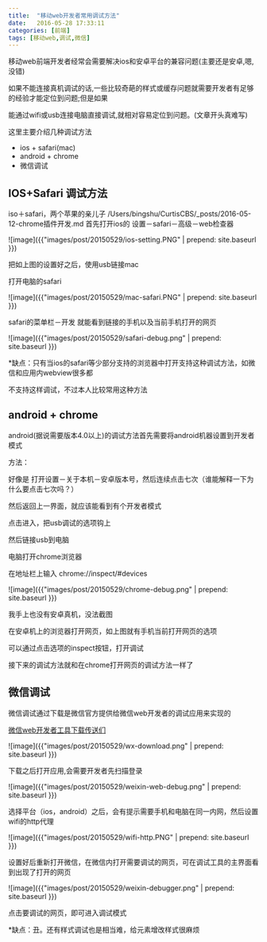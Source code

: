 ```yaml
---
title:  "移动web开发者常用调试方法"
date:   2016-05-28 17:33:11
categories: [前端]
tags: [移动web,调试,微信]
---
```


移动web前端开发者经常会需要解决ios和安卓平台的兼容问题(主要还是安卓,嗯,没错)

如果不能连接真机调试的话,一些比较奇葩的样式或缓存问题就需要开发者有足够的经验才能定位到问题;但是如果

能通过wifi或usb连接电脑直接调试,就相对容易定位到问题。(文章开头真难写)

这里主要介绍几种调试方法
 
* ios + safari(mac) 
* android + chrome
* 微信调试

IOS+Safari 调试方法
---
iso＋safari，两个苹果的亲儿子
/Users/bingshu/CurtisCBS/_posts/2016-05-12-chrome插件开发.md
首先打开ios的 设置－safari－高级－web检查器


![image]({{"images/post/20150529/ios-setting.PNG" | prepend: site.baseurl }})

把如上图的设置好之后，使用usb链接mac

打开电脑的safari

![image]({{"images/post/20150529/mac-safari.PNG" | prepend: site.baseurl }})

safari的菜单栏－开发 就能看到链接的手机以及当前手机打开的网页

![image]({{"images/post/20150529/safari-debug.png" | prepend: site.baseurl }})

*缺点：只有当ios的safari等少部分支持的浏览器中打开支持这种调试方法，如微信和应用内webview很多都

不支持这样调试，不过本人比较常用这种方法

android + chrome
---
android(据说需要版本4.0以上)的调试方法首先需要将android机器设置到开发者模式

方法：

好像是 打开设置－关于本机－安卓版本号，然后连续点击七次（谁能解释一下为什么要点击七次吗？）

然后返回上一界面，就应该能看到有个开发者模式

点击进入，把usb调试的选项钩上

然后链接usb到电脑

电脑打开chrome浏览器

在地址栏上输入 chrome://inspect/#devices

![image]({{"images/post/20150529/chrome-debug.png" | prepend: site.baseurl }})

我手上也没有安卓真机，没法截图

在安卓机上的浏览器打开网页，如上图就有手机当前打开网页的选项

可以通过点击选项的inspect按钮，打开调试

接下来的调试方法就和在chrome打开网页的调试方法一样了

微信调试
---
微信调试通过下载是微信官方提供给微信web开发者的调试应用来实现的

[微信web开发者工具下载传送们](https://mp.weixin.qq.com/wiki/10/e5f772f4521da17fa0d7304f68b97d7e.html)

![image]({{"images/post/20150529/wx-download.png" | prepend: site.baseurl }})

下载之后打开应用,会需要开发者先扫描登录

![image]({{"images/post/20150529/weixin-web-debug.png" | prepend: site.baseurl }})

选择平台（ios，android）之后，会有提示需要手机和电脑在同一内网，然后设置wifi的http代理

![image]({{"images/post/20150529/wifi-http.PNG" | prepend: site.baseurl }})

设置好后重新打开微信，在微信内打开需要调试的网页，可在调试工具的主界面看到出现了打开的网页

![image]({{"images/post/20150529/weixin-debugger.png" | prepend: site.baseurl }})

点击要调试的网页，即可进入调试模式

*缺点：丑。还有样式调试也是相当难，给元素增改样式很麻烦
